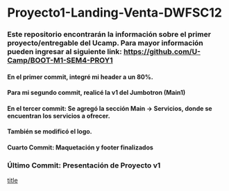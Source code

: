 # Proyecto1-Landing-Venta-DWFSC12


### Este repositorio encontrarán la información sobre el primer proyecto/entregable del Ucamp. Para mayor información pueden ingresar al siguiente link: https://github.com/U-Camp/BOOT-M1-SEM4-PROY1

#### En el primer commit, integré mi header a un 80%.

#### Para mi segundo commit, realicé la v1 del Jumbotron (Main1)

#### En el tercer commit: Se agregó la sección Main -> Servicios, donde se encuentran los servicios a ofrecer.
#### También se modificó el logo.

#### Cuarto Commit: Maquetación y footer finalizados

### Último Commit: Presentación de Proyecto v1

[title](https://chardoniex.github.io/Proyecto1-Landing-Venta-DWFSC12/)
